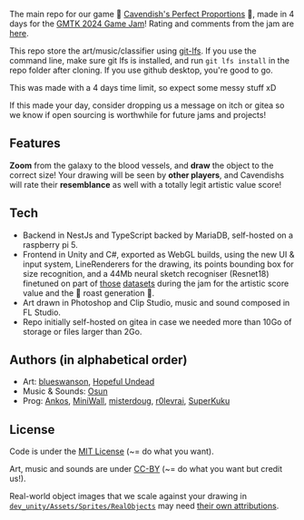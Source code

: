 The main repo for our game 🍌 [Cavendish's Perfect Proportions](https://r0levrai.itch.io/cavendishs-perfect-proportions) 🍌, made in 4 days for the [GMTK 2024 Game Jam](https://itch.io/jam/gmtk-2024)!
Rating and comments from the jam are [here](https://itch.io/jam/gmtk-2024/rate/2901708).

This repo store the art/music/classifier using [git-lfs](https://git-lfs.com).
If you use the command line, make sure git lfs is installed, and run `git lfs install` in the repo folder after cloning.
If you use github desktop, you're good to go.


This was made with a 4 days time limit, so expect some messy stuff xD

If this made your day, consider dropping us a message on itch or gitea so we know if open sourcing is worthwhile for future jams and projects!

## Features

**Zoom** from the galaxy to the blood vessels, and **draw** the object to the correct size! Your drawing will be seen by **other players**, and Cavendishs will rate their **resemblance** as well with a totally legit artistic value score!

## Tech

- Backend in NestJs and TypeScript backed by MariaDB, self-hosted on a raspberry pi 5.
- Frontend in Unity and C#, exported as WebGL builds, using the new UI & input system, LineRenderers for the drawing, its points bounding box for size recognition, and a 44Mb neural sketch recogniser (Resnet18) finetuned on part of [those](https://quickdraw.withgoogle.com/data/) [datasets](https://cybertron.cg.tu-berlin.de/eitz/projects/classifysketch/) during the jam for the artistic score value and the 🍌 roast generation 🍌.
- Art drawn in Photoshop and Clip Studio, music and sound composed in FL Studio.
- Repo initially self-hosted on gitea in case we needed more than 10Go of storage or files larger than 2Go.

## Authors (in alphabetical order)

- Art: [blueswanson](https://blueswanson.tumblr.com/), [Hopeful Undead](https://hopeful-undead.itch.io/)
- Music & Sounds: [Osun](https://www.youtube.com/@Osun6)
- Prog: [Ankos](https://ansoko.itch.io/), [MiniWall](https://miniwall.itch.io/), [misterdoug](https://linktr.ee/ddkhaled), [r0levrai](https://r0levrai.itch.io/), [SuperKuku](https://superkuku.itch.io/)

## License

Code is under the [MIT License](https://opensource.org/license/mit) (~= do what you want).

Art, music and sounds are under [CC-BY](https://creativecommons.org/licenses/by/4.0/) (~= do what you want but credit us!).

Real-world object images that we scale against your drawing in [`dev_unity/Assets/Sprites/RealObjects`](./dev_unity/Assets/Sprites/RealObjects) may need [their own attributions](./objects_attributions).